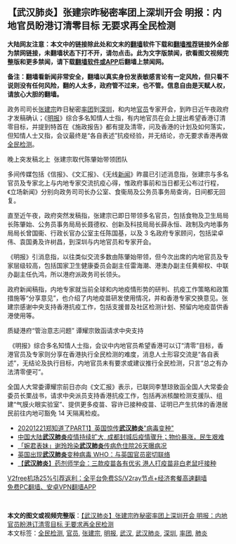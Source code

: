  <h2>【武汉肺炎】张建宗昨秘密率团上深圳开会 明报：内地官员盼港订清零目标 无要求再全民检测</h2> <p class="notice"><b>大陆网友注意：本文中的链接除此处和文末的<a href="https://github.com/bannedbook/fanqiang" >翻墙</a>软件下载和<a href="https://github.com/killgcd/justmysocks/blob/master/README.md">翻墙推荐</a>链接外全部为禁网链接，未翻墙状态下打不开，请勿点击。此为文字版禁闻，欲看图文视频完整版和更多禁闻，请下载<a href="https://github.com/bannedbook/fanqiang">翻墙软件或APP</a>后翻墙上禁闻网。</p><p>备注：翻墙看新闻非常安全，翻墙以真实身份发表敏感言论有一定风险，但只看不说则没有任何风险，翻的人太多，政府管不过来，也不管。信息自由是天赋人权，请放心大胆的翻墙。</b></p>  <div class="entry">  <p>政务司司长<a href="https://www.bannedbook.org/bnews/tag/%E5%BC%A0%E5%BB%BA%E5%AE%97/" class="st_tag internal_tag" rel="tag" title="标签 张建宗 下的日志">张建宗</a>昨日秘密<a href="https://www.bannedbook.org/bnews/tag/%E7%8E%87%E5%9B%A2/" class="st_tag internal_tag" rel="tag" title="标签 率团 下的日志">率团</a>到<a href="https://www.bannedbook.org/bnews/tag/%e6%b7%b1%e5%9c%b3/" class="st_tag internal_tag" rel="tag" title="标签 深圳 下的日志">深圳</a>，和内地<a href="https://www.bannedbook.org/bnews/tag/%E5%AE%98%E5%91%98/" class="st_tag internal_tag" rel="tag" title="标签 官员 下的日志">官员</a>专家开会，到昨日近午夜政府才发稿确认；《<a href="https://www.bannedbook.org/bnews/tag/%e6%98%8e%e6%8a%a5/" class="st_tag internal_tag" rel="tag" title="标签 明报 下的日志">明报</a>》综合多名知情人士指，有内地官员在会上提出希望香港订清零目标，并提到特首在《施政报告》都有提及清零，问及香港的计划及如何落实，但知情人士又指，会议最终是“各自表述”抗疫经验，并无结论，亦无要求香港再做<a href="https://www.bannedbook.org/bnews/tag/%E5%85%A8%E6%B0%91%E6%A3%80%E6%B5%8B/" class="st_tag internal_tag" rel="tag" title="标签 全民检测 下的日志">全民检测</a>。</p> <p>晚上突发稿北上  张建宗取代陈肇始带领团队</p> <p>多间传媒包括《信报》、《文汇报》、《无线<span class='wp_keywordlink_affiliate'><a href="https://www.bannedbook.org/" title="新闻">新闻</a></span>》昨晨已引述消息指，张建宗与多名官员及专家北上与内地专家交流抗疫心得，惟政府事前和当日都无公布过行程，《立场新闻》分别向政务司司长办公室、食衞局及公务员事务局查询，日间都无回复。</p>  <p>直至近午夜，政府突然发稿指，张建宗已即日带领多名官员，包括食物及卫生局局长陈肇始、公务员事务局局长聂德权、创新及科技局局长薛永恒、政制及内地事务局局长曾国衞、行政长官办公室主任陈国基，以及 3 名政府专家顾问，包括梁卓伟、袁国勇及许树昌，到深圳与内地官员和专家开会。 </p> <p>《明报》引消息指，以往类似交流多数由陈肇始带领，但今次出席的内地官员及专家层级较高，包括国家卫生健康委员会副主任雷海潮、港澳办副主任黄柳权、中联办副主任仇鸿，所以港府派政务司长领头。</p> <p>政府新闻稿指，内地专家就当前全球和内地疫情形势的研判、抗疫工作策略和政策措施等“分享意见”，也介绍了内地疫苗研发使用情况，并和香港专家交换意见。张建宗感谢中央支持香港抗疫工作，包括支援普及社区检测计划、预留内地疫苗供香港使用等。</p>  <p>质疑港府“管治意志问题” 谭耀宗致函请求中央支持</p> <p> 《明报》综合多名知情人士指，会议中内地官员希望香港可以订“清零”目标，香港官员及专家则分享在香港执行全民检测的难度，消息人士形容交流是“各自表述”，无结论及执行目标，内地官员未有要求或建议推行全民检测，只言“总之有办法清零便可”。</p> <p>全国人大常委谭耀宗前日亦向《文汇报》表示，已联同李慧琼致函全国人大常委会委员长栗战书，请求中央派员支持香港抗疫工作，包括再派核酸检测支援队、组建“气膜火眼实验室”、提供更多疫苗、容许已接种疫苗、证明已产生抗体的香港居民前往内地可豁免 14 天隔离检疫。</p>  <ul class='op-related-articles' title='相关阅读'> <li><a href='https://www.bannedbook.org/bnews/taiwannews/20201222/1452768.html' target='_blank'>20201221郑知道了PART1】英国惊传<b>武汉肺炎</b>&quot;病毒变种&quot;</a></li> <li><a href='https://www.bannedbook.org/bnews/bannedvideo/20201222/1452445.html' target='_blank'>中国大陆<b>武汉肺炎</b>疫情持续扩大, 成都封城后疫情骤升；物价暴涨，民生艰难</a></li> <li><a href='https://www.bannedbook.org/bnews/yule/20201221/1452067.html' target='_blank'>「婉君表妹」谢玲玲染<b>武汉肺炎</b>传病危住院26天曝病况</a></li> <li><a href='https://www.bannedbook.org/bnews/worldnews/20201221/1452066.html' target='_blank'>英国出现<b>武汉肺炎</b>变种病毒 WHO：与英国官员密切联络</a></li> <li><a href='https://www.bannedbook.org/bnews/comments/20201220/1451702.html' target='_blank'>【<b>武汉肺炎</b>】药剂师学会：三款疫苗各有优劣 港人打疫苗非白老鼠吁接种</a></li> </ul> <p class="texttj"> <a href="https://www.bannedbook.org/forum23/topic22702.html" target="_blank">V2free机场25%引荐返利：全平台免费SS/V2ray节点+经济套餐高速翻墙</a><br/> <a href="https://github.com/bannedbook/fanqiang/wiki/%E7%A6%81%E9%97%BB%E7%BD%91%E5%AE%89%E5%8D%93%E7%BF%BB%E5%A2%99%E6%96%B0%E9%97%BBAPP" target="_blank">免费PC翻墙、安卓VPN翻墙APP</a></p><p> </p><a name='sharetosocial'></a>       <div><b>本文的图文或视频完整版</b>：<a href='https://www.bannedbook.org/bnews/comments/20201223/1453566.html'>【武汉肺炎】张建宗昨秘密率团上深圳开会 明报：内地官员盼港订清零目标 无要求再全民检测</a></div>  </div><!--END ENTRY--> <div class="postfooter"> <div>本文标签：<a href="https://www.bannedbook.org/bnews/tag/%E5%85%A8%E6%B0%91%E6%A3%80%E6%B5%8B/" rel="tag">全民检测</a>, <a href="https://www.bannedbook.org/bnews/tag/%E5%AE%98%E5%91%98/" rel="tag">官员</a>, <a href="https://www.bannedbook.org/bnews/tag/%E5%BC%A0%E5%BB%BA%E5%AE%97/" rel="tag">张建宗</a>, <a href="https://www.bannedbook.org/bnews/tag/%e6%98%8e%e6%8a%a5/" rel="tag">明报</a>, <a href="https://www.bannedbook.org/bnews/tag/%e6%ad%a6%e6%b1%89/" rel="tag">武汉</a>, <a href="https://www.bannedbook.org/bnews/tag/%e6%ad%a6%e6%b1%89%e8%82%ba%e7%82%8e/" rel="tag">武汉肺炎</a>, <a href="https://www.bannedbook.org/bnews/tag/%e6%b7%b1%e5%9c%b3/" rel="tag">深圳</a>, <a href="https://www.bannedbook.org/bnews/tag/%E7%8E%87%E5%9B%A2/" rel="tag">率团</a>, <a href="https://www.bannedbook.org/bnews/tag/%e8%82%ba%e7%82%8e/" rel="tag">肺炎</a></div>  </div><!--END POSTFOOTER--> 